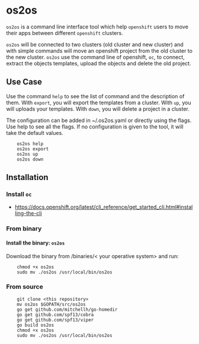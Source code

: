 
# os2os

`os2os` is a command line interface tool which help `openshift` users to move their apps
 between different `openshift` clusters.
 
 `os2os` will be connected to two clusters (old cluster and new cluster) and with simple commands will move
 an openshift project from the old cluster to the new cluster. `os2os` use the command line of openshift, `oc`, to 
 connect, extract the objects templates, upload the objects and delete the old project. 


## Use Case

Use the command `help` to see the list of command and the description of them.
With `export`, you will export the templates from a cluster.
With `up`, you will uploads your templates.
With `down`, you will delete a project in a cluster.

The configuration can be added in ~/.os2os.yaml or directly using the flags.
Use help to see all the flags.
If no configuration is given to the tool, it will take the default values.

```
    os2os help
    os2os export
    os2os up
    os2os down
```

## Installation

### Install `oc`

- https://docs.openshift.org/latest/cli_reference/get_started_cli.html#installing-the-cli

### From binary

#### Install the binary: `os2os`

Download the binary from /binaries/< your operative system> and run:

```
    chmod +x os2os
    sudo mv ./os2os /usr/local/bin/os2os
```

### From source
 
```
    git clone <this repository>
    mv os2os $GOPATH/src/os2os
    go get github.com/mitchellh/go-homedir
    go get github.com/spf13/cobra
    go get github.com/spf13/viper
    go build os2os
    chmod +x os2os
    sudo mv ./os2os /usr/local/bin/os2os
```